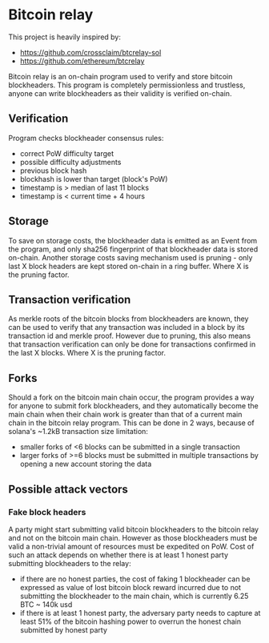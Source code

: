 # Bitcoin relay

This project is heavily inspired by:
- https://github.com/crossclaim/btcrelay-sol
- https://github.com/ethereum/btcrelay

Bitcoin relay is an on-chain program used to verify and store bitcoin blockheaders. This program is completely permissionless and trustless, anyone can write blockheaders as their validity is verified on-chain.

## Verification
Program checks blockheader consensus rules:
- correct PoW difficulty target
- possible difficulty adjustments
- previous block hash
- blockhash is lower than target (block's PoW)
- timestamp is > median of last 11 blocks
- timestamp is < current time + 4 hours

## Storage
To save on storage costs, the blockheader data is emitted as an Event from the program, and only sha256 fingerprint of that blockheader data is stored on-chain.
Another storage costs saving mechanism used is pruning - only last X block headers are kept stored on-chain in a ring buffer. Where X is the pruning factor.

## Transaction verification
As merkle roots of the bitcoin blocks from blockheaders are known, they can be used to verify that any transaction was included in a block by its transaction id and merkle proof. However due to pruning, this also means that transaction verification can only be done for transactions confirmed in the last X blocks. Where X is the pruning factor.

## Forks
Should a fork on the bitcoin main chain occur, the program provides a way for anyone to submit fork blockheaders, and they automatically become the main chain when their chain work is greater than that of a current main chain in the bitcoin relay program.
This can be done in 2 ways, because of solana's \~1.2kB transaction size limitation:
- smaller forks of <6 blocks can be submitted in a single transaction
- larger forks of >=6 blocks must be submitted in multiple transactions by opening a new account storing the data

## Possible attack vectors
### Fake block headers
A party might start submitting valid bitcoin blockheaders to the bitcoin relay and not on the bitcoin main chain. However as those blockheaders must be valid a non-trivial amount of resources must be expedited on PoW. Cost of such an attack depends on whether there is at least 1 honest party submitting blockheaders to the relay:
- if there are no honest parties, the cost of faking 1 blockheader can be expressed as value of lost bitcoin block reward incurred due to not submitting the blockheader to the main chain, which is currently 6.25 BTC ~ 140k usd
- if there is at least 1 honest party, the adversary party needs to capture at least 51% of the bitcoin hashing power to overrun the honest chain submitted by honest party
